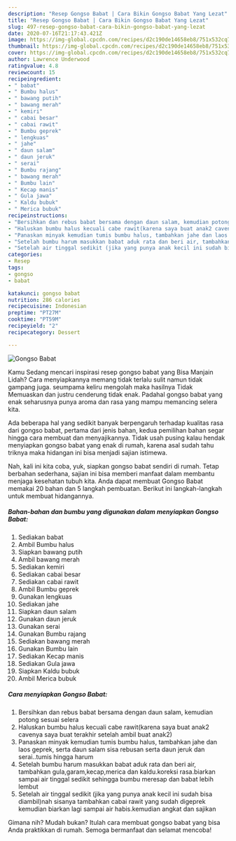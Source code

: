 ```yaml
---
description: "Resep Gongso Babat | Cara Bikin Gongso Babat Yang Lezat"
title: "Resep Gongso Babat | Cara Bikin Gongso Babat Yang Lezat"
slug: 497-resep-gongso-babat-cara-bikin-gongso-babat-yang-lezat
date: 2020-07-16T21:17:43.421Z
image: https://img-global.cpcdn.com/recipes/d2c190de14658eb8/751x532cq70/gongso-babat-foto-resep-utama.jpg
thumbnail: https://img-global.cpcdn.com/recipes/d2c190de14658eb8/751x532cq70/gongso-babat-foto-resep-utama.jpg
cover: https://img-global.cpcdn.com/recipes/d2c190de14658eb8/751x532cq70/gongso-babat-foto-resep-utama.jpg
author: Lawrence Underwood
ratingvalue: 4.8
reviewcount: 15
recipeingredient:
- " babat"
- " Bumbu halus"
- " bawang putih"
- " bawang merah"
- " kemiri"
- " cabai besar"
- " cabai rawit"
- " Bumbu geprek"
- " lengkuas"
- " jahe"
- " daun salam"
- " daun jeruk"
- " serai"
- " Bumbu rajang"
- " bawang merah"
- " Bumbu lain"
- " Kecap manis"
- " Gula jawa"
- " Kaldu bubuk"
- " Merica bubuk"
recipeinstructions:
- "Bersihkan dan rebus babat bersama dengan daun salam, kemudian potong sesuai selera"
- "Haluskan bumbu halus kecuali cabe rawit(karena saya buat anak2 cavenya saya buat terakhir setelah ambil buat anak2)"
- "Panaskan minyak kemudian tumis bumbu halus, tambahkan jahe dan laos geprek, serta daun salam sisa rebusan serta daun jeruk dan serai..tumis hingga harum"
- "Setelah bumbu harum masukkan babat aduk rata dan beri air, tambahkan gula,garam,kecap,merica dan kaldu.koreksi rasa.biarkan sampai air tinggal sedikit sehingga bumbu meresap dan babat lebih lembut"
- "Setelah air tinggal sedikit (jika yang punya anak kecil ini sudah bisa diambil)nah sisanya tambahkan cabai rawit yang sudah digeprek kemudian biarkan lagi sampai air habis.kemudian angkat dan sajikan"
categories:
- Resep
tags:
- gongso
- babat

katakunci: gongso babat 
nutrition: 286 calories
recipecuisine: Indonesian
preptime: "PT27M"
cooktime: "PT59M"
recipeyield: "2"
recipecategory: Dessert

---
```



![Gongso Babat](https://img-global.cpcdn.com/recipes/d2c190de14658eb8/751x532cq70/gongso-babat-foto-resep-utama.jpg)

Kamu Sedang mencari inspirasi resep gongso babat yang Bisa Manjain Lidah? Cara menyiapkannya memang tidak terlalu sulit namun tidak gampang juga. seumpama keliru mengolah maka hasilnya Tidak Memuaskan dan justru cenderung tidak enak. Padahal gongso babat yang enak seharusnya punya aroma dan rasa yang mampu memancing selera kita.



Ada beberapa hal yang sedikit banyak berpengaruh terhadap kualitas rasa dari gongso babat, pertama dari jenis bahan, kedua pemilihan bahan segar hingga cara membuat dan menyajikannya. Tidak usah pusing kalau hendak menyiapkan gongso babat yang enak di rumah, karena asal sudah tahu triknya maka hidangan ini bisa menjadi sajian istimewa.


Nah, kali ini kita coba, yuk, siapkan gongso babat sendiri di rumah. Tetap berbahan sederhana, sajian ini bisa memberi manfaat dalam membantu menjaga kesehatan tubuh kita. Anda dapat membuat Gongso Babat memakai 20 bahan dan 5 langkah pembuatan. Berikut ini langkah-langkah untuk membuat hidangannya.

<!--inarticleads1-->

##### Bahan-bahan dan bumbu yang digunakan dalam menyiapkan Gongso Babat:

1. Sediakan  babat
1. Ambil  Bumbu halus
1. Siapkan  bawang putih
1. Ambil  bawang merah
1. Sediakan  kemiri
1. Sediakan  cabai besar
1. Sediakan  cabai rawit
1. Ambil  Bumbu geprek
1. Gunakan  lengkuas
1. Sediakan  jahe
1. Siapkan  daun salam
1. Gunakan  daun jeruk
1. Gunakan  serai
1. Gunakan  Bumbu rajang
1. Sediakan  bawang merah
1. Gunakan  Bumbu lain
1. Sediakan  Kecap manis
1. Sediakan  Gula jawa
1. Siapkan  Kaldu bubuk
1. Ambil  Merica bubuk




<!--inarticleads2-->

##### Cara menyiapkan Gongso Babat:

1. Bersihkan dan rebus babat bersama dengan daun salam, kemudian potong sesuai selera
1. Haluskan bumbu halus kecuali cabe rawit(karena saya buat anak2 cavenya saya buat terakhir setelah ambil buat anak2)
1. Panaskan minyak kemudian tumis bumbu halus, tambahkan jahe dan laos geprek, serta daun salam sisa rebusan serta daun jeruk dan serai..tumis hingga harum
1. Setelah bumbu harum masukkan babat aduk rata dan beri air, tambahkan gula,garam,kecap,merica dan kaldu.koreksi rasa.biarkan sampai air tinggal sedikit sehingga bumbu meresap dan babat lebih lembut
1. Setelah air tinggal sedikit (jika yang punya anak kecil ini sudah bisa diambil)nah sisanya tambahkan cabai rawit yang sudah digeprek kemudian biarkan lagi sampai air habis.kemudian angkat dan sajikan




Gimana nih? Mudah bukan? Itulah cara membuat gongso babat yang bisa Anda praktikkan di rumah. Semoga bermanfaat dan selamat mencoba!

